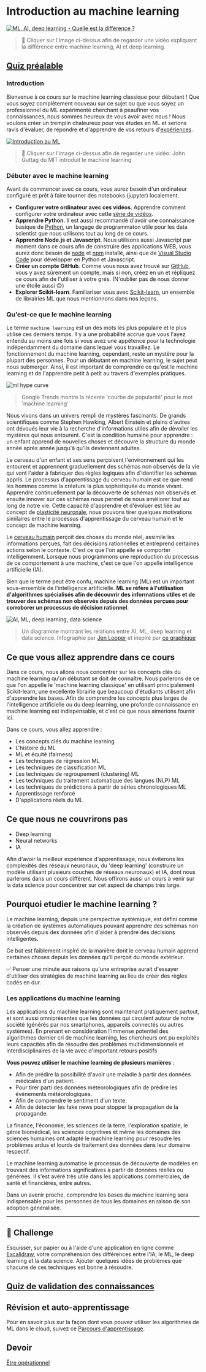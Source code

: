 # Introduction au machine learning

[![ML, AI, deep learning - Quelle est la différence ?](https://img.youtube.com/vi/lTd9RSxS9ZE/0.jpg)](https://youtu.be/lTd9RSxS9ZE "ML, AI, deep learning - What's the difference?")

> 🎥 Cliquer sur l'image ci-dessus afin de regarder une vidéo expliquant la différence entre machine learning, AI et deep learning.

## [Quiz préalable](https://jolly-sea-0a877260f.azurestaticapps.net/quiz/1?loc=fr)

### Introduction

Bienvenue à ce cours sur le machine learning classique pour débutant ! Que vous soyez complètement nouveau sur ce sujet ou que vous soyez un professionnel du ML expérimenté cherchant à peaufiner vos connaissances, nous sommes heureux de vous avoir avec nous ! Nous voulons créer un tremplin chaleureux pour vos études en ML et serions ravis d'évaluer, de répondre et d'apprendre de vos retours d'[expériences](https://github.com/microsoft/ML-For-Beginners/discussions).

[![Introduction au ML](https://img.youtube.com/vi/h0e2HAPTGF4/0.jpg)](https://youtu.be/h0e2HAPTGF4 "Introduction to ML")

> 🎥 Cliquer sur l'image ci-dessus afin de regarder une vidéo: John Guttag du MIT introduit le machine learning
### Débuter avec le machine learning

Avant de commencer avec ce cours, vous aurez besoin d'un ordinateur configuré et prêt à faire tourner des notebooks (jupyter) localement.

- **Configurer votre ordinateur avec ces vidéos**. Apprendre comment configurer votre ordinateur avec cette [série de vidéos](https://www.youtube.com/playlist?list=PLlrxD0HtieHhS8VzuMCfQD4uJ9yne1mE6).
- **Apprendre Python**. Il est aussi recommandé d'avoir une connaissance basique de [Python](https://docs.microsoft.com/learn/paths/python-language/?WT.mc_id=academic-15963-cxa), un langage de programmaton utile pour les data scientist que nous utilisons tout au long de ce cours.
- **Apprendre Node.js et Javascript**. Nous utilisons aussi Javascript par moment dans ce cours afin de construire des applications WEB, vous aurez donc besoin de [node](https://nodejs.org) et [npm](https://www.npmjs.com/) installé, ainsi que de [Visual Studio Code](https://code.visualstudio.com/) pour développer en Python et Javascript.
- **Créer un compte GitHub**. Comme vous nous avez trouvé sur [GitHub](https://github.com), vous y avez sûrement un compte, mais si non, créez en un et répliquez ce cours afin de l'utiliser à votre grés. (N'oublier pas de nous donner une étoile aussi 😊)
- **Explorer Scikit-learn**. Familiariser vous avec [Scikit-learn](https://scikit-learn.org/stable/user_guide.html), un ensemble de librairies ML que nous mentionnons dans nos leçons.

### Qu'est-ce que le machine learning

Le terme `machine learning` est un des mots les plus populaire et le plus utilisé ces derniers temps. Il y a une probabilité accrue que vous l'ayez entendu au moins une fois si vous avez une appétence pour la technologie indépendamment du domaine dans lequel vous travaillez. Le fonctionnement du machine learning, cependant, reste un mystère pour la plupart des personnes. Pour un débutant en machine learning, le sujet peut nous submerger. Ainsi, il est important de comprendre ce qu'est le machine learning et de l'apprendre petit à petit au travers d'exemples pratiques.   

![ml hype curve](../images/hype.png)

> Google Trends montre la récente 'courbe de popularité' pour le mot 'machine learning'

Nous vivons dans un univers rempli de mystères fascinants. De grands scientifiques comme Stephen Hawking, Albert Einstein et pleins d'autres ont dévoués leur vie à la recherche d'informations utiles afin de dévoiler les mystères qui nous entourent. C'est la condition humaine pour apprendre : un enfant apprend de nouvelles choses et découvre la structure du monde année après année jusqu'à qu'ils deviennent adultes.

Le cerveau d'un enfant et ses sens perçoivent l'environnement qui les entourent et apprennent graduellement des schémas non observés de la vie qui vont l'aider à fabriquer des règles logiques afin d'identifier les schémas appris. Le processus d'apprentissage du cerveau humain est ce que rend les hommes comme la créature la plus sophistiquée du monde vivant. Apprendre continuellement par la découverte de schémas non observés et ensuite innover sur ces schémas nous permet de nous améliorer tout au long de notre vie. Cette capacité d'apprendre et d'évoluer est liée au concept de [plasticité neuronale](https://www.simplypsychology.org/brain-plasticity.html), nous pouvons tirer quelques motivations similaires entre le processus d'apprentissage du cerveau humain et le concept de machine learning.

Le [cerveau humain](https://www.livescience.com/29365-human-brain.html) perçoit des choses du monde réel, assimile les informations perçues, fait des décisions rationnelles et entreprend certaines actions selon le contexte. C'est ce que l'on appelle se comporter intelligemment. Lorsque nous programmons une reproduction du processus de ce comportement à une machine, c'est ce que l'on appelle intelligence artificielle (IA).

Bien que le terme peut être confu, machine learning (ML) est un important sous-ensemble de l'intelligence artificielle. **ML se réfère à l'utilisation d'algorithmes spécialisés afin de découvrir des informations utiles et de trouver des schémas non observés depuis des données perçues pour corroborer un processus de décision rationnel**.

![AI, ML, deep learning, data science](../images/ai-ml-ds.png)

> Un diagramme montrant les relations entre AI, ML, deep learning et data science. Infographie par [Jen Looper](https://twitter.com/jenlooper) et inspiré par [ce graphique](https://softwareengineering.stackexchange.com/questions/366996/distinction-between-ai-ml-neural-networks-deep-learning-and-data-mining)

## Ce que vous allez apprendre dans ce cours

Dans ce cours, nous allons nous concentrer sur les concepts clés du machine learning qu'un débutant se doit de connaître. Nous parlerons de ce que l'on appelle le 'machine learning classique' en utilisant principalement Scikit-learn, une excellente librairie que beaucoup d'étudiants utilisent afin d'apprendre les bases. Afin de comprendre les concepts plus larges de l'intelligence artificielle ou du deep learning, une profonde connaissance en machine learning est indispensable, et c'est ce que nous aimerions fournir ici.

Dans ce cours, vous allez apprendre :

- Les concepts clés du machine learning
- L'histoire du ML
- ML et équité (fairness)
- Les techniques de régression ML
- Les techniques de classification ML
- Les techniques de regroupement (clustering) ML
- Les techniques du traitement automatique des langues (NLP) ML
- Les techniques de prédictions à partir de séries chronologiques ML
- Apprentissage renforcé
- D'applications réels du ML

## Ce que nous ne couvrirons pas

- Deep learning
- Neural networks
- IA

Afin d'avoir la meilleur expérience d'apprentissage, nous éviterons les complexités des réseaux neuronaux, du 'deep learning' (construire un modèle utilisant plusieurs couches de réseaux neuronaux) et IA, dont nous parlerons dans un cours différent. Nous offirons aussi un cours à venir sur la data science pour concentrer sur cet aspect de champs très large.

## Pourquoi etudier le machine learning ?

Le machine learning, depuis une perspective systémique, est défini comme la création de systèmes automatiques pouvant apprendre des schémas non observés depuis des données afin d'aider à prendre des décisions intelligentes.

Ce but est faiblement inspiré de la manière dont le cerveau humain apprend certaines choses depuis les données qu'il perçoit du monde extérieur.

✅ Penser une minute aux raisons qu'une entreprise aurait d'essayer d'utiliser des stratégies de machine learning au lieu de créer des règles codés en dur.

### Les applications du machine learning

Les applications du machine learning sont maintenant pratiquement partout, et sont aussi omniprésentes que les données qui circulent autour de notre société (générés par nos smartphones, appareils connectés ou autres systèmes). En prenant en considération l'immense potentiel des algorithmes dernier cri de machine learning, les chercheurs ont pu exploités leurs capacités afin de résoudre des problèmes multidimensionnels et interdisciplinaires de la vie avec d'important retours positifs 

**Vous pouvez utiliser le machine learning de plusieurs manières** :

- Afin de prédire la possibilité d'avoir une maladie à partir des données médicales d'un patient.
- Pour tirer parti des données météorologiques afin de prédire les événements météorologiques.
- Afin de comprendre le sentiment d'un texte.
- Afin de détecter les fake news pour stopper la propagation de la propagande.

La finance, l'économie, les sciences de la terre, l'exploration spatiale, le génie biomédical, les sciences cognitives et même les domaines des sciences humaines ont adapté le machine learning pour résoudre les problèmes ardus et lourds de traitement des données dans leur domaine respectif.

Le machine learning automatise le processus de découverte de modèles en trouvant des informations significatives à partir de données réelles ou générées. Il s'est avéré très utile dans les applications commerciales, de santé et financières, entre autres.

Dans un avenir proche, comprendre les bases du machine learning sera indispensable pour les personnes de tous les domaines en raison de son adoption généralisée.

---
## 🚀 Challenge

Esquisser, sur papier ou à l'aide d'une application en ligne comme [Excalidraw](https://excalidraw.com/), votre compréhension des différences entre l'IA, le ML, le deep learning et la data science. Ajouter quelques idées de problèmes que chacune de ces techniques est bonne à résoudre.

## [Quiz de validation des connaissances](https://jolly-sea-0a877260f.azurestaticapps.net/quiz/2?loc=fr)

## Révision et auto-apprentissage

Pour en savoir plus sur la façon dont vous pouvez utiliser les algorithmes de ML dans le cloud, suivez ce [Parcours d'apprentissage](https://docs.microsoft.com/learn/paths/create-no-code-predictive-models-azure-machine-learning/?WT.mc_id=academic-15963-cxa).

## Devoir

[Être opérationnel](assignment.fr.md)
